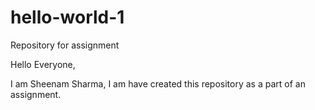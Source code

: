 # hello-world-1
Repository for assignment

Hello Everyone,

I am Sheenam Sharma, I am have created this repository as a part of an assignment.

